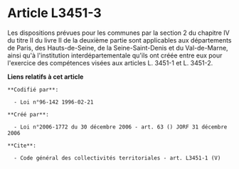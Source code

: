 # Article L3451-3

Les dispositions prévues pour les communes par la section 2 du chapitre IV du titre II du livre II de la deuxième partie sont
applicables aux départements de Paris, des Hauts-de-Seine, de la Seine-Saint-Denis et du Val-de-Marne, ainsi qu'à
l'institution interdépartementale qu'ils ont créée entre eux pour l'exercice des compétences visées aux articles L. 3451-1 et
L. 3451-2.

**Liens relatifs à cet article**

	**Codifié par**:

	  - Loi n°96-142 1996-02-21

	**Créé par**:

	  - Loi n°2006-1772 du 30 décembre 2006 - art. 63 () JORF 31 décembre 2006

	**Cite**:

	  - Code général des collectivités territoriales - art. L3451-1 (V)
